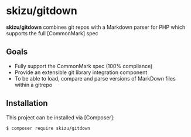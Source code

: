 # skizu/gitdown

**skizu/gitdown** combines git repos with a Markdown parser for PHP which supports the full [CommonMark] spec  

## Goals

* Fully support the CommonMark spec (100% compliance)
* Provide an extensible git library integration component
* To be able to load, compare and parse versions of MarkDown files within a gitrepo   

## Installation

This project can be installed via [Composer]:

``` bash
$ composer require skizu/gitdown
```
